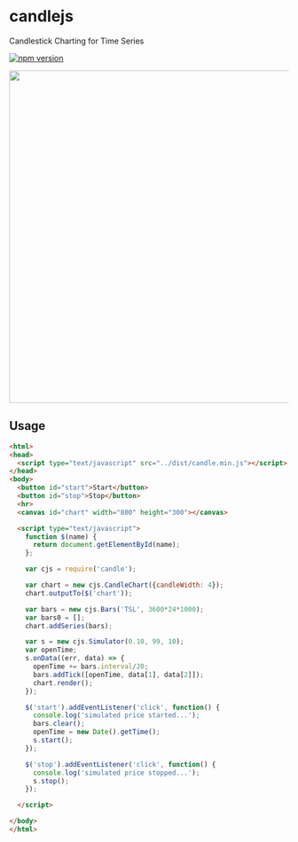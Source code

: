 # candlejs
Candlestick Charting for Time Series  

[![npm version](https://badge.fury.io/js/candlejs.svg)](http://badge.fury.io/js/candlejs)

<img src="https://github.com/rp8/candlejs/blob/master/candle.png" width="600"/>

## Usage

```html
<html>
<head>
  <script type="text/javascript" src="../dist/candle.min.js"></script>
</head>
<body>
  <button id="start">Start</button>
  <button id="stop">Stop</button>
  <hr>
  <canvas id="chart" width="800" height="300"></canvas>

  <script type="text/javascript">
    function $(name) {
      return document.getElementById(name);
    };

    var cjs = require('candle');

    var chart = new cjs.CandleChart({candleWidth: 4});
    chart.outputTo($('chart'));

    var bars = new cjs.Bars('TSL', 3600*24*1000);
    var bars0 = [];
    chart.addSeries(bars);

    var s = new cjs.Simulator(0.10, 99, 10);
    var openTime;
    s.onData((err, data) => {
      openTime += bars.interval/20;
      bars.addTick([openTime, data[1], data[2]]);
      chart.render();
    });

    $('start').addEventListener('click', function() {
      console.log('simulated price started...');
      bars.clear();
      openTime = new Date().getTime();
      s.start();
    });

    $('stop').addEventListener('click', function() {
      console.log('simulated price stopped...');
      s.stop();
    });

  </script>

</body>
</html>
```